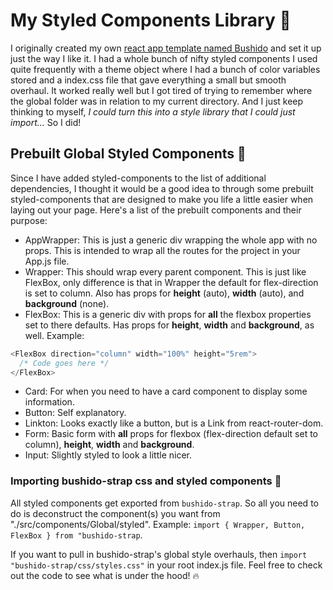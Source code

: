 # My Styled Components Library 📔

I originally created my own [react app template named Bushido](https://www.npmjs.com/package/cra-template-bushido) and set it up just the way I like it. I had a whole bunch of nifty styled components I used quite frequently with a theme object where I had a bunch of color variables stored and a index.css file that gave everything a small but smooth overhaul. It worked really well but I got tired of trying to remember where the global folder was in relation to my current directory. And I just keep thinking to myself, _I could turn this into a style library that I could just import..._ So I did!

## Prebuilt Global Styled Components 📓

Since I have added styled-components to the list of additional dependencies, I thought it would be a good idea to through some prebuilt styled-components that are designed to make you life a little easier when laying out your page. Here's a list of the prebuilt components and their purpose:

- AppWrapper: This is just a generic div wrapping the whole app with no props. This is intended to wrap all the routes for the project in your App.js file.
- Wrapper: This should wrap every parent component. This is just like FlexBox, only difference is that in Wrapper the default for flex-direction is set to column. Also has props for **height** (auto), **width** (auto), and **background** (none).
- FlexBox: This is a generic div with props for **all** the flexbox properties set to there defaults. Has props for **height**, **width** and **background**, as well.
  Example:

```javascript
<FlexBox direction="column" width="100%" height="5rem">
  /* Code goes here */
</FlexBox>
```

- Card: For when you need to have a card component to display some information.
- Button: Self explanatory.
- Linkton: Looks exactly like a button, but is a Link from react-router-dom.
- Form: Basic form with **all** props for flexbox (flex-direction default set to column), **height**, **width** and **background**.
- Input: Slightly styled to look a little nicer.

### Importing bushido-strap css and styled components 🚀

All styled components get exported from `bushido-strap`. So all you need to do is deconstruct the component(s) you want from "./src/components/Global/styled". Example: `import { Wrapper, Button, FlexBox } from "bushido-strap`.

If you want to pull in bushido-strap's global style overhauls, then `import "bushido-strap/css/styles.css"` in your root index.js file. Feel free to check out the code to see what is under the hood! 🔥
